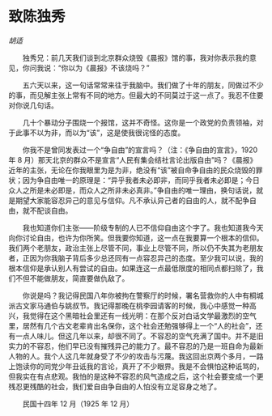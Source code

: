 # 致陈独秀

*胡适*

　　独秀兄：前几天我们谈到北京群众烧毁《晨报》馆的事，我对你表示我的意见，你问我说：“你以为《晨报》不该烧吗？”

　　五六天以来，这一句话常常来往于我脑中。我们做了十年的朋友，同做过不少的事，而见解主张上常有不同的地方。但最大的不同莫过于这一点了。我忍不住要对你说几句话。

　　几十个暴动分子围烧一个报馆，这并不奇怪。这你是一个政党的负责领袖，对于此事不以为非，而以为“该”，这是使我很诧怪的态度。

　　你我不是曾同发表过一个“争自由”的宣言吗？（注：《争自由的宣言》，1920 年 8 月）那天北京的群众不是宣言“人民有集会结社言论出版自由”吗？《晨报》近年的主张，无论在你我眼里为是为非，绝没有“该”被自命争自由的民众烧毁的罪状；因为争自由唯一的原理是：“异乎我者未必即非，而同乎我者未必即是；今日众人之所是未必即是，而众人之所非未必真非。”争自由的唯一理由，换句话说，就是期望大家能容忍异己的意见与信仰。凡不承认异己者的自由的人，就不配争自由，就不配谈自由。

　　我也知道你们主张——阶级专制的人已不信仰自由这个字了。我也知道我今天向你讨论自由，也许为你所笑。但我要你知道，这一点在我要算一个根本的信仰。我们两个老朋友，政治主张上尽管不同，事业上尽管不同，所以仍不失其为老朋友者，正因为你我脑子背后多少总还同有一点容忍异己的态度。至少我可以说，我的根本信仰是承认别人有尝试的自由。如果连这一点最低限度的相同点都扫除了，我们不但不能做朋友，简直要做仇敌了。

　　你说是吗？我记得民国八年你被拘在警察厅的时候，署名营救你的人中有桐城派古文家马通伯与姚叔节。我记得那晚在桃李园请客的时候，我心中感觉一种高兴，我觉得在这个黑暗社会里还有一线光明：在那个反对白话文学最激烈的空气里，居然有几个古文老辈肯出名保你，这个社会还勉强够得上一个“人的社会”，还有一点人味儿。但这几年以来，却很不同了。不容忍的空气充满了国中。并不是旧实力的不容忍，他们早已没有摧残异己的能力了。最不容忍的乃是一班自命为最新人物的人。我个人这几年就身受了不少的攻击与污蔑。我这回出京两个多月，一路上饱读你的同党少年丑诋我的言论，真开了不少眼界。我是不会惧怕这种诋骂的，但我实在有点悲观。我怕的是这种不容忍的风气造成之后，这个社会要变成一个更残忍更残酷的社会，我们爱自由争自由的人怕没有立足容身之地了。

　　民国十四年 12 月（1925 年 12 月）